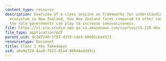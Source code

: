 ```yaml
---
content_type: resource
description: Overview of a class session on frameworks for understanding the innovation
  ecosystem in New Zealand, how New Zealand fares compared to other countries, and
  the role governments can play to increase innovativeness.
file: https://ol-ocw-studio-app-qa.s3.amazonaws.com/courses/15-228-mba-study-tour-innovation-islands-how-new-zealand-became-a-global-player-in-the-race-to-innovate-spring-2016/a9a9e3204aa0f82385a408948addd3cc_MIT15_228S16_Class_1.pdf
file_type: application/pdf
parent_uid: dc287240-5f97-d3f8-14b3-b8605cba4373
resourcetype: Document
title: Class 1 Key Takeaways
uid: a9a9e320-4aa0-f823-85a4-08948addd3cc
---
```

